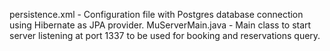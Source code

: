 persistence.xml - Configuration file with Postgres database connection using Hibernate as JPA provider. 
MuServerMain.java - Main class to start server listening at port 1337 to be used for booking and reservations query. 
